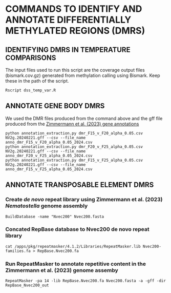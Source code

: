 # COMMANDS TO IDENTIFY AND ANNOTATE DIFFERENTIALLY METHYLATED REGIONS (DMRS)

## IDENTIFYING DMRS IN TEMPERATURE COMPARISONS
The input files used to run this script are the coverage output files (bismark.cov.gz) generated from methylation calling using Bismark. Keep these in the path of the script.
```
Rscript dss_temp_var.R
```

## ANNOTATE GENE BODY DMRS 
We used the DMR files produced from the command above and the gff file produced from the [Zimmermann et al. (2023) gene annotations](https://simrbase.stowers.org/show/Nematostella/vectensis/analysis)
```
python annotation_extraction.py dmr_F15_v_F20_alpha_0.05.csv NV2g.20240221.gff --csv --file_name anno_dmr_F15_v_F20_alpha_0.05_2024.csv
python annotation_extraction.py dmr_F20_v_F25_alpha_0.05.csv NV2g.20240221.gff --csv --file_name anno_dmr_F20_v_F25_alpha_0.05_2024.csv
python annotation_extraction.py dmr_F15_v_F25_alpha_0.05.csv NV2g.20240221.gff --csv --file_name anno_dmr_F15_v_F25_alpha_0.05_2024.csv
```

## ANNOTATE TRANSPOSABLE ELEMENT DMRS
### Create _de novo_ repeat library using Zimmermann et al. (2023) _Nematostella_ genome assembly
```
BuildDatabase -name "Nvec200" Nvec200.fasta
```
### Concated RepBase database to Nvec200 de novo repeat library
```
cat /apps/pkg/repeatmasker/4.1.2/Libraries/RepeatMasker.lib Nvec200-families.fa > RepBase.Nvec200.fa
```
### Run RepeatMasker to annotate repetitive content in the Zimmermann et al. (2023) genome assemby
```
RepeatMasker -pa 14 -lib RepBase.Nvec200.fa Nvec200.fasta -a -gff -dir RepBase_Nvec200_out
```
